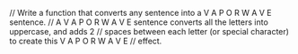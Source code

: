 // Write a function that converts any sentence into a V A P O R W A V E sentence.
// A V A P O R W A V E sentence converts all the letters into uppercase, and adds 2
// spaces between each letter (or special character) to create this V A P O R W A V E
// effect.
